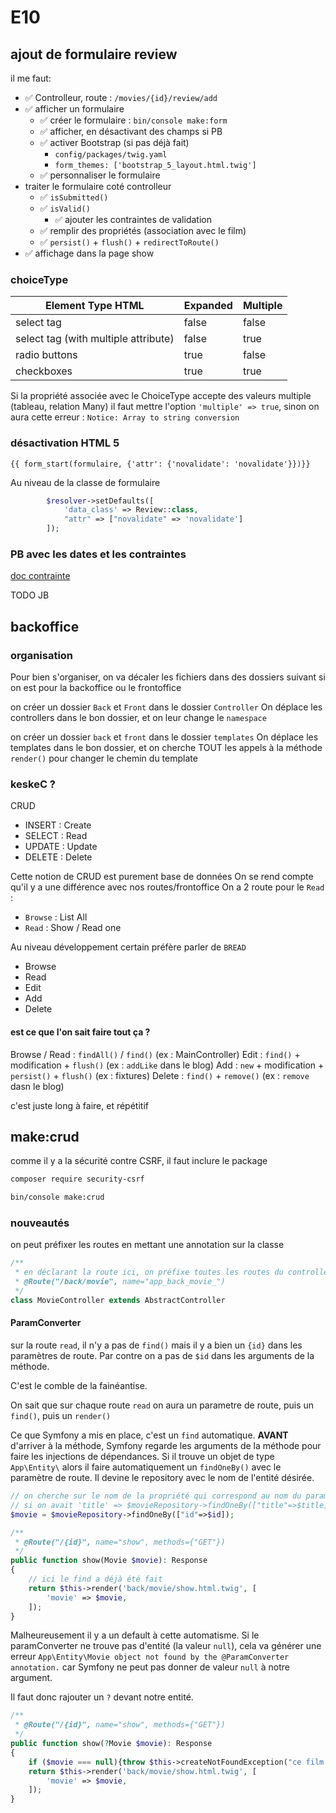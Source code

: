 # E10

## ajout de formulaire review

il me faut:

* ✅ Controlleur, route : `/movies/{id}/review/add`
* ✅ afficher un formulaire
  * ✅ créer le formulaire : `bin/console make:form`
  * ✅ afficher, en désactivant des champs si PB
  * ✅ activer Bootstrap (si pas déjà fait)
    * `config/packages/twig.yaml`
    * `form_themes: ['bootstrap_5_layout.html.twig']`
  * ✅ personnaliser le formulaire
* traiter le formulaire coté controlleur
  * ✅ `isSubmitted()`
  * ✅ `isValid()`
    * ✅ ajouter les contraintes de validation
  * ✅ remplir des propriétés (association avec le film)
  * ✅ `persist()` + `flush()` + `redirectToRoute()`
* ✅ affichage dans la page show

### choiceType

| Element Type HTML|	Expanded|Multiple|
|--|--|--|
|select tag|	false|	false|
|select tag (with multiple attribute)|	false|	true|
|radio buttons|	true|	false|
|checkboxes|	true|	true|

Si la propriété associée avec le ChoiceType accepte des valeurs multiple (tableau, relation Many) il faut mettre l'option `'multiple' => true`, sinon on aura cette erreur : `Notice: Array to string conversion`

### désactivation HTML 5

```twig
{{ form_start(formulaire, {'attr': {'novalidate': 'novalidate'}})}}
```

Au niveau de la classe de formulaire

```php
        $resolver->setDefaults([
            'data_class' => Review::class,
            "attr" => ["novalidate" => 'novalidate']
        ]);
```

### PB avec les dates et les contraintes

[doc contrainte](https://symfony.com/doc/5.4/reference/constraints/Date.html)

TODO JB

## backoffice

### organisation

Pour bien s'organiser, on va décaler les fichiers dans des dossiers suivant si on est pour la backoffice ou le frontoffice

on créer un dossier `Back` et `Front` dans le dossier `Controller`
On déplace les controllers dans le bon dossier, et on leur change le `namespace`

on créer un dossier `back` et `front` dans le dossier `templates`
On déplace les templates dans le bon dossier, et on cherche TOUT les appels à la méthode `render()` pour changer le chemin du template

### keskeC ?

CRUD

* INSERT : Create
* SELECT : Read
* UPDATE : Update
* DELETE : Delete

Cette notion de CRUD est purement base de données
On se rend compte qu'il y a une différence avec nos routes/frontoffice
On a 2 route pour le `Read` :

* `Browse` : List All
* `Read` : Show / Read one

Au niveau développement certain préfère parler de `BREAD`

* Browse
* Read
* Edit
* Add
* Delete

#### est ce que l'on sait faire tout ça ?

Browse / Read : `findAll()` / `find()` (ex : MainController)
Edit : `find()` + modification + `flush()` (ex : `addLike` dans le blog)
Add : `new` + modification + `persist()` + `flush()` (ex : fixtures)
Delete : `find()` + `remove()` (ex : `remove` dasn le blog)

c'est juste long à faire, et répétitif

## make:crud

comme il y a la sécurité contre CSRF, il faut inclure le package

```bash
composer require security-csrf 
```

```bash
bin/console make:crud
```

### nouveautés

on peut préfixer les routes en mettant une annotation sur la classe

```php
/**
 * en déclarant la route ici, on préfixe toutes les routes du controller
 * @Route("/back/movie", name="app_back_movie_")
 */
class MovieController extends AbstractController
```

#### ParamConverter

sur la route `read`, il n'y a pas de `find()` mais il y a bien un `{id}` dans les paramètres de route.
Par contre on a pas de `$id` dans les arguments de la méthode.

C'est le comble de la fainéantise.

On sait que sur chaque route `read` on aura un parametre de route, puis un `find()`, puis un `render()`

Ce que Symfony a mis en place, c'est un `find` automatique.
**AVANT** d'arriver à la méthode, Symfony regarde les arguments de la méthode pour faire les injections de dépendances.
Si il trouve un objet de type `App\Entity\` alors il faire automatiquement un `findOneBy()` avec le paramètre de route.
Il devine le repository avec le nom de l'entité désirée.

```php
// on cherche sur le nom de la propriété qui correspond au nom du paramètre de route
// si on avait 'title' => $movieRepository->findOneBy(["title"=>$title])
$movie = $movieRepository->findOneBy(["id"=>$id]);
```

```php
/**
 * @Route("/{id}", name="show", methods={"GET"})
 */
public function show(Movie $movie): Response
{
    // ici le find a déjà été fait 
    return $this->render('back/movie/show.html.twig', [
        'movie' => $movie,
    ]);
}
```

Malheureusement il y a un default à cette automatisme.
Si le paramConverter ne trouve pas d'entité (la valeur `null`), cela va générer une erreur
`App\Entity\Movie object not found by the @ParamConverter annotation.`
car Symfony ne peut pas donner de valeur `null` à notre argument.

Il faut donc rajouter un `?` devant notre entité.

```php
/**
 * @Route("/{id}", name="show", methods={"GET"})
 */
public function show(?Movie $movie): Response
{
    if ($movie === null){throw $this->createNotFoundException("ce film n'existe pas");}
    return $this->render('back/movie/show.html.twig', [
        'movie' => $movie,
    ]);
}
```